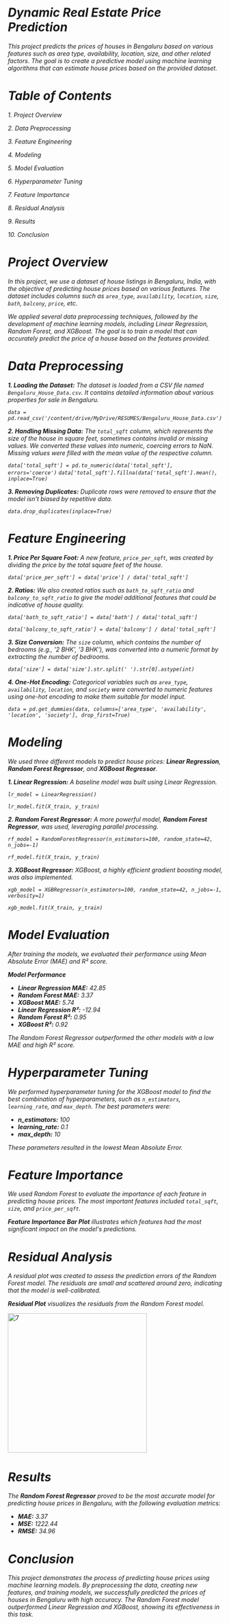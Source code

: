# **_Dynamic Real Estate Price Prediction_**

_This project predicts the prices of houses in Bengaluru based on various features such as area type, availability, location, size, and other related factors. The goal is to create a predictive model using machine learning algorithms that can estimate house prices based on the provided dataset._

# _Table of Contents_

_1._ _Project Overview_

_2. Data Preprocessing_

_3. Feature Engineering_

_4. Modeling_

_5. Model Evaluation_

_6. Hyperparameter Tuning_

_7. Feature Importance_

_8. Residual Analysis_

_9. Results_

_10. Conclusion_

# _Project Overview_
_In this project, we use a dataset of house listings in Bengaluru, India, with the objective of predicting house prices based on various features. The dataset includes columns such as_ _`area_type`, `availability`, `location`, `size`, `bath`, `balcony`, `price`, etc._

_We applied several data preprocessing techniques, followed by the development of machine learning models, including Linear Regression, Random Forest, and XGBoost. The goal is to train a model that can accurately predict the price of a house based on the features provided._
# _Data Preprocessing_
_**1. Loading the Dataset:**_
_The dataset is loaded from a CSV file named `Bengaluru_House_Data.csv`. It contains detailed information about various properties for sale in Bengaluru._

_`data = pd.read_csv('/content/drive/MyDrive/RESUMES/Bengaluru_House_Data.csv')`_

_**2. Handling Missing Data:**_
_The `total_sqft` column, which represents the size of the house in square feet, sometimes contains invalid or missing values. We converted these values into numeric, coercing errors to NaN. Missing values were filled with the mean value of the respective column._

_`data['total_sqft'] = pd.to_numeric(data['total_sqft'], errors='coerce')`_
_`data['total_sqft'].fillna(data['total_sqft'].mean(), inplace=True)`_

_**3. Removing Duplicates:**_
_Duplicate rows were removed to ensure that the model isn't biased by repetitive data._

_`data.drop_duplicates(inplace=True)`_
# _Feature Engineering_
_**1. Price Per Square Foot:**_
_A new feature, `price_per_sqft`, was created by dividing the price by the total square feet of the house._

_`data['price_per_sqft'] = data['price'] / data['total_sqft']`_

_**2. Ratios:**_
_We also created ratios such as `bath_to_sqft_ratio` and `balcony_to_sqft_ratio` to give the model additional features that could be indicative of house quality._

_`data['bath_to_sqft_ratio'] = data['bath'] / data['total_sqft']`_

_`data['balcony_to_sqft_ratio'] = data['balcony'] / data['total_sqft']`_

_**3. Size Conversion:**_
_The `size` column, which contains the number of bedrooms (e.g., '2 BHK', '3 BHK'), was converted into a numeric format by extracting the number of bedrooms._

_`data['size'] = data['size'].str.split(' ').str[0].astype(int)`_

_**4. One-Hot Encoding:**_
_Categorical variables such as `area_type`, `availability`, `location`, and `society` were converted to numeric features using one-hot encoding to make them suitable for model input._

_`data = pd.get_dummies(data, columns=['area_type', 'availability', 'location', 'society'], drop_first=True)`_
# _Modeling_
_We used three different models to predict house prices: **Linear Regression**, **Random Forest Regressor**, and **XGBoost Regressor**._

_**1. Linear Regression:**_
_A baseline model was built using Linear Regression._

_`lr_model = LinearRegression()`_

_`lr_model.fit(X_train, y_train)`_

_**2. Random Forest Regressor:**_
_A more powerful model, **Random Forest Regressor**, was used, leveraging parallel processing._

_`rf_model = RandomForestRegressor(n_estimators=100, random_state=42, n_jobs=-1)`_

_`rf_model.fit(X_train, y_train)`_

_**3. XGBoost Regressor:**_
_XGBoost, a highly efficient gradient boosting model, was also implemented._

_`xgb_model = XGBRegressor(n_estimators=100, random_state=42, n_jobs=-1, verbosity=1)`_

_`xgb_model.fit(X_train, y_train)`_
# _Model Evaluation_
_After training the models, we evaluated their performance using Mean Absolute Error (MAE) and R² score._

_**Model Performance**_

- _**Linear Regression MAE:** 42.85_
- _**Random Forest MAE:** 3.37_
- _**XGBoost MAE:** 5.74_
- _**Linear Regression R²:** -12.94_
- _**Random Forest R²:** 0.95_
- _**XGBoost R²:** 0.92_

_The Random Forest Regressor outperformed the other models with a low MAE and high R² score._
# _Hyperparameter Tuning_
_We performed hyperparameter tuning for the XGBoost model to find the best combination of hyperparameters, such as `n_estimators`, `learning_rate`, and `max_depth`. The best parameters were:_

- _**n_estimators:** 100_
- _**learning_rate:** 0.1_
- _**max_depth:** 10_

_These parameters resulted in the lowest Mean Absolute Error._
# _Feature Importance_
_We used Random Forest to evaluate the importance of each feature in predicting house prices. The most important features included `total_sqft`, `size`, and `price_per_sqft`._

_**Feature Importance Bar Plot** illustrates which features had the most significant impact on the model's predictions._
# _Residual Analysis_
_A residual plot was created to assess the prediction errors of the Random Forest model. The residuals are small and scattered around zero, indicating that the model is well-calibrated._

_**Residual Plot** visualizes the residuals from the Random Forest model._

<img width="325" alt="7" src="https://github.com/user-attachments/assets/f68a376d-d733-41bb-94d6-328b49481f35" />

# _Results_
_The **Random Forest Regressor** proved to be the most accurate model for predicting house prices in Bengaluru, with the following evaluation metrics:_

- _**MAE:** 3.37_
- _**MSE:** 1222.44_
- _**RMSE:** 34.96_
# _Conclusion_
_This project demonstrates the process of predicting house prices using machine learning models. By preprocessing the data, creating new features, and training models, we successfully predicted the prices of houses in Bengaluru with high accuracy. The Random Forest model outperformed Linear Regression and XGBoost, showing its effectiveness in this task._
